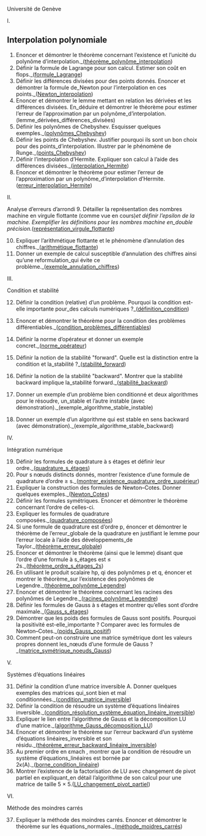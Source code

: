 Université de Genève

I.

## Interpolation polynomiale
1. Enoncer et démontrer le théorème concernant l’existence et l’unicité du polynôme d’interpolation._([théorème_polynôme_interpolation](théorème_polynôme_interpolation))
2. Définir la formule de Lagrange pour son calcul. Estimer son coût en flops._([formule_Lagrange](formule_Lagrange))
3. Définir les différences divisées pour des points donnés. Enoncer et démontrer la formule de_Newton pour l’interpolation en ces points._([Newton_interpolation](Newton_interpolation))
4. Enoncer et démontrer le lemme mettant en relation les dérivées et les différences divisées. En_déduire et démontrer le théorème pour estimer l’erreur de l’approximation par un polynôme_d’interpolation.(lemme_dérivées_différences_divisées)
5. Définir les polynômes de Chebyshev. Esquisser quelques exemples._([polynômes_Chebyshev](polynômes_Chebyshev))
6. Définir les points de Chebyshev. Justifier pourquoi ils sont un bon choix pour des points_d’interpolation. Illustrer par le phénomène de Runge._([points_Chebyshev](points_Chebyshev))
7. Définir l’interpolation d’Hermite. Expliquer son calcul à l’aide des différences divisées._([interpolation_Hermite](interpolation_Hermite))
8. Enoncer et démontrer le théorème pour estimer l’erreur de l’approximation par un polynôme_d’interpolation d’Hermite.([erreur_interpolation_Hermite](erreur_interpolation_Hermite))

II.

Analyse d’erreurs d’arrondi
9. Détailler la représentation des nombres machine en virgule flottante (comme vue en cours)_et définir l’epsilon de la machine. Exemplifier les définitions pour les nombres machine en_double précision._([représentation_virgule_flottante](représentation_virgule_flottante))

10. Expliquer l’arithmétique flottante et le phénomène d’annulation des chiffres._([arithmétique_flottante](arithmétique_flottante))
11. Donner un exemple de calcul susceptible d’annulation des chiffres ainsi qu’une reformulation_qui évite ce problème._([exemple_annulation_chiffres](exemple_annulation_chiffres))

III.

Condition et stabilité

12. Définir la condition (relative) d’un problème. Pourquoi la condition est-elle importante pour_des calculs numériques ?_([définition_condition](définition_condition))
13. Enoncer et démontrer le théorème pour la condition des problèmes différentiables._([condition_problèmes_différentiables](condition_problèmes_différentiables))
14. Définir la norme d’opérateur et donner un exemple concret._([norme_opérateur](norme_opérateur))
15. Définir la notion de la stabilité "forward". Quelle est la distinction entre la condition et la_stabilité ?_([stabilité_forward](stabilité_forward))

16. Définir la notion de la stabilité "backward". Montrer que la stabilité backward implique la_stabilité forward._([stabilité_backward](stabilité_backward))
17. Donner un exemple d’un problème bien conditionné et deux algorithmes pour le résoudre, un_stable et l’autre instable (avec démonstration)._(exemple_algorithme_stable_instable)
18. Donner un exemple d’un algorithme qui est stable en sens backward (avec démonstration)._(exemple_algorithme_stable_backward)

IV.

Intégration numérique

19. Définir les formules de quadrature à s étages et définir leur ordre._([quadrature_s_étages](quadrature_s_étages))
20. Pour s nœuds distincts donnés, montrer l’existence d’une formule de quadrature d’ordre ≥ s._([montrer_existence_quadrature_ordre_supérieur](montrer_existence_quadrature_ordre_supérieur))
21. Expliquer la construction des formules de Newton–Cotes. Donner quelques exemples._([Newton_Cotes](Newton_Cotes))
22. Définir les formules symétriques. Enoncer et démontrer le théorème concernant l’ordre de
celles-ci.
23. Expliquer les formules de quadrature composées._([quadrature_composées](quadrature_composées))
24. Si une formule de quadrature est d’ordre p, énoncer et démontrer le théorème de l’erreur_globale de la quadrature en justifiant le lemme pour l’erreur locale à l’aide des développements_de Taylor._([théorème_erreur_globale](théorème_erreur_globale))
25. Enoncer et démontrer le théorème (ainsi que le lemme) disant que l’ordre d’une formule à s_étages est ≤ 2s._([théorème_ordre_s_étages_2s](théorème_ordre_s_étages_2s))
26. En utilisant le produit scalaire hp, qi des polynômes p et q, énoncer et montrer le théorème_sur l’existence des polynômes de Legendre._([théorème_polynôme_Legendre](théorème_polynôme_Legendre))
27. Enoncer et démontrer le théorème concernant les racines des polynômes de Legendre._([racines_polynôme_Legendre](racines_polynôme_Legendre))
28. Définir les formules de Gauss à s étages et montrer qu’elles sont d’ordre maximale._([Gauss_s_étages](Gauss_s_étages))
29. Démontrer que les poids des formules de Gauss sont positifs. Pourquoi la positivité est-elle_importante ? Comparer avec les formules de Newton–Cotes._([poids_Gauss_positif](poids_Gauss_positif))
30. Comment peut-on construire une matrice symétrique dont les valeurs propres donnent les_nœuds d’une formule de Gauss ?_([matrice_symétrique_noeuds_Gauss](matrice_symétrique_noeuds_Gauss))

V.

Systèmes d’équations linéaires

31. Définir la condition d’une matrice inversible A. Donner quelques exemples des matrices qui_sont bien et mal conditionnées._([condition_matrice_inversible](condition_matrice_inversible))
32. Définir la condition de résoudre un système d’équations linéaires inversible._([condition_résolution_système_équation_linéaire_inversible](condition_résolution_système_équation_linéaire_inversible))
33. Expliquer le lien entre l’algorithme de Gauss et la décomposition LU d’une matrice._([algorithme_Gauss_décomposition_LU](algorithme_Gauss_décomposition_LU))
34. Enoncer et démontrer le théorème sur l’erreur backward d’un système d’équations linéaires_inversible et son résidu._([théorème_erreur_backward_linéaire_inversible](théorème_erreur_backward_linéaire_inversible))
35. Au premier ordre en εmach , montrer que la condition de résoudre un système d’équations_linéaires est bornée par 2κ(A)._([borne_condition_linéaire](borne_condition_linéaire))
36. Montrer l’existence de la factorisation de LU avec changement de pivot partiel en expliquant_en détail l’algorithme de son calcul pour une matrice de taille 5 × 5.([LU_changement_pivot_partiel](LU_changement_pivot_partiel))

VI.

Méthode des moindres carrés

37. Expliquer la méthode des moindres carrés. Enoncer et démontrer le théorème sur les équations_normales._([méthode_moidres_carrés](méthode_moidres_carrés))

